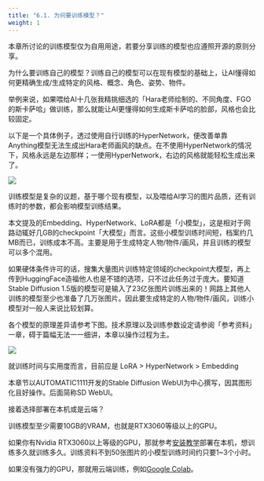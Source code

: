 ```yaml
---
title: "6.1. 为何要训练模型？"
weight: 1
---
```


本章所讨论的训练模型仅为自用用途，若要分享训练的模型也应遵照开源的原则分享。

为什么要训练自己的模型？训练自己的模型可以在现有模型的基础上，让AI懂得如何更精确生成/生成特定的风格、概念、角色、姿势、物件。

举例来说，如果喂给AI十几张我精挑细选的「Hara老师绘制的、不同角度、FGO的斯卡萨哈」做训练，那么就能让AI更懂得如何生成斯卡萨哈的脸部，风格也会比较固定。

以下是一个具体例子，透过使用自行训练的HyperNetwork，便改善单靠Anything模型无法生成出Hara老师画风的缺点。在不使用HyperNetwork的情况下，风格永远是左边那样；一使用HyperNetwork，右边的风格就能轻松生成出来了。

![](../../../images/motivation-1.webp)

训练模型是复杂的议题，基于哪个现有模型，以及喂给AI学习的图片品质，还有训练时的参数，都会影响模型训练结果。

本文提及的Embedding、HyperNetwork、LoRA都是「小模型」，这是相对于网路动辄好几GB的checkpoint「大模型」而言。这些小模型训练时间短，档案约几MB而已，训练成本不高。主要是用于生成特定人物/物件/画风，并且训练的模型可以多个混用。

如果硬体条件许可的话，搜集大量图片训练特定领域的checkpoint大模型，再上传到HuggingFace造福他人也是不错的选项，只不过此任务过于庞大。要知道Stable Diffusion 1.5版的模型可是输入了23亿张图片训练出来的！网路上其他人训练的模型至少也准备了几万张图片。因此要生成特定的人物/物件/画风，训练小模型对一般人来说比较划算。

各个模型的原理差异请参考下图。技术原理以及训练参数设定请参阅「参考资料」一章，碍于篇幅无法一一细讲，本章以操作过程为主。

![](../../../images/motivation-2.webp)

就训练时间与实用度而言，目前应是 LoRA > HyperNetwork > Embedding

本章节以AUTOMATIC1111开发的Stable Diffusion WebUI为中心撰写，因其图形化且好操作。后面简称SD WebUI。

接着选择部署在本机或是云端？

训练模型至少需要10GB的VRAM，也就是RTX3060等级以上的GPU。

如果你有Nvidia RTX3060以上等级的GPU，那就参考[安装教学](../installation/)部署在本机，想训练多久就训练多久。训练资料不到50张图片的小模型训练时间约只要1~3个小时。

如果没有强力的GPU，那就用云端训练，例如[Google Colab](../installation/deploy-to-google-colab/)。

